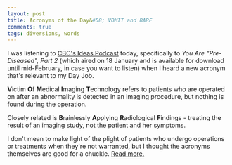 ```yaml
---
layout: post
title: Acronyms of the Day&#58; VOMIT and BARF
comments: true
tags: diversions, words
---
```

<p>I was listening to <a href="http://www.cbc.ca/ideas/podcast.html">CBC's Ideas Podcast</a> today, specifically to <i>You Are "Pre-Diseased", Part 2</i> (which aired on 18 January and is available for download until mid-February, in case you want to listen) when I heard a new acronym that's relevant to my Day Job.</p>
<p><b>V</b>ictim <b>O</b>f <b>M</b>edical <b>I</b>maging <b>T</b>echnology refers to patients who are operated on after an abnormality is detected in an imaging procedure, but nothing is found during the operation.</p>
<p>Closely related is <b>B</b>rainlessly <b>A</b>pplying <b>R</b>adiological <b>F</b>indings - treating the result of an imaging study, not the patient and her symptoms.</p>

I don't mean to make light of the plight of patients who undergo operations or treatments when they're not warranted, but I thought the acronyms themselves are good for a chuckle. <a href="http://ctsurgcomplications.wikia.com/wiki/VOMIT:_victim_of_medical_%28or_modern%29_imaging_%28or_investigational%29_technology">Read more.</a>
